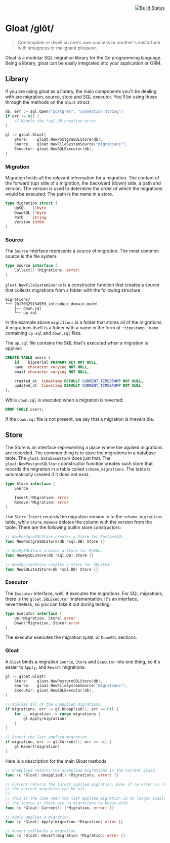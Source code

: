 <p align=right>
	<a href="https://travis-ci.org/gsamokovarov/gloat">
		<img src="https://travis-ci.org/gsamokovarov/gloat.svg?branch=master" alt="Build Status" data-canonical-src="https://travis-ci.org/gsamokovarov/gloat.svg?branch=master">
	</a>
</p>

# Gloat /ɡlōt/

> Contemplate or dwell on one's own success or another's misfortune with
> smugness or malignant pleasure.

Gloat is a modular SQL migration library for the Go programming language. Being
a library, gloat can be easily integrated into your application or ORM.

## Library

If you are using gloat as a library, the main components you'll be dealing with
are migration, source, store and SQL executor. You'll be using those through the
methods on the `Gloat` struct.

```go
db, err := sql.Open("postgres", "connection string")
if err != nil {
	// Handle the *sql.DB creation error.
}

gl := gloat.Gloat{
	Store:    gloat.NewPostgreSQLStore(db),
	Source:   gloat.NewFileSystemSource("migrations"),
	Executor: gloat.NewSQLExecutor(db),
}
```

### Migration

Migration holds all the relevant information for a migration. The content of
the forward (up) side of a migration, the backward (down) side, a path and
version. The version is used to determine the order of which the migrations
would be executed. The path is the name in a store.

```go
type Migration struct {
	UpSQL   []byte
	DownSQL []byte
	Path    string
	Version int64
}
```

### Source

The `Source` interface represents a source of migration. The most common source
is the file system.

```go
type Source interface {
	Collect() (Migrations, error)
}
```


`gloat.NewFileSystemSource` is a constructor function that creates a source
that collects migrations from a folder with the following structure:

```
migrations/
└── 20170329154959_introduce_domain_model
    ├── down.sql
    └── up.sql
```

In the example above `migrations` is a folder that stores all of the
migrations. A migrations itself is a folder with a name in the form of
`:timestamp_:name` containing `up.sql` and `down.sql` files.

The `up.sql` file contains the SQL that's executed when a migration is applied:

```sql
CREATE TABLE users (
    id    bigserial PRIMARY KEY NOT NULL,
    name  character varying NOT NULL,
    email character varying NOT NULL,

    created_at  timestamp DEFAULT CURRENT_TIMESTAMP NOT NULL,
    updated_at  timestamp DEFAULT CURRENT_TIMESTAMP NOT NULL
);
```

While `down.sql` is executed when a migration is reverted:

```sql
DROP TABLE users;
```

If the `down.sql` file is not present, we say that a migration is irreversible.

## Store

The Store is an interface representing a place where the applied migrations are
recorded. The common thing is to store the migrations in a database table. The
`gloat.DatabaseStore` does just that. The `gloat.NewPostgreSQLStore` constructor
function creates such store that records the migration in a table called
`schema_migrations`. The table is automatically created if it does not exist.

```go
type Store interface {
	Source

	Insert(*Migration) error
	Remove(*Migration) error
}
```

The `Store.Insert` records the migration version in to the `schema_migrations`
table, while `Store.Remove` deletes the column with the version from
the table. There are the following builtin store constructors:

```go
// NewPostgreSQLStore creates a Store for PostgreSQL.
func NewPostgreSQLStore(db *sql.DB) Store {}

// NewMySQLStore creates a Store for MySQL.
func NewMySQLStore(db *sql.DB) Store {}

// NewSQLite3Store creates a Store for SQLite3.
func NewSQLite3Store(db *sql.DB) Store {}
```

### Executor

The `Executor` interface, well, it executes the migrations. For SQL migrations,
there is the `gloat.SQLExecutor` implementation. It's an interface,
nevertheless, so you can fake it out during testing.

```go
type Executor interface {
	Up(*Migration, Store) error
	Down(*Migration, Store) error
}
```

The executor executes the migration `UpSQL` or `DownSQL` sections.

### Gloat

A `Gloat` binds a migration `Source`, `Store` and `Executor` into one thing, so
it's easier to `Apply`, and `Revert` migrations.

```go
gl := gloat.Gloat{
	Store:    gloat.NewPostgreSQLStore(db),
	Source:   gloat.NewFileSystemSource("migrations"),
	Executor: gloat.NewSQLExecutor(db),
}

// Applies all of the unapplied migrations.
if migrations, err := gl.Unapplied(); err == nil {
	for _, migration := range migrations {
		gl.Apply(migration)
	}
}

// Revert the last applied migration.
if migration, err := gl.Current(); err == nil {
	gl.Revert(migration)
}
```

Here is a description for the main Gloat methods.

```go
// Unapplied returns the unapplied migrations in the current gloat.
func (c *Gloat) Unapplied() (Migrations, error) {}

// Current returns the latest applied migration. Even if no error is returned,
// the current migration can be nil.
//
// This is the case when the last applied migration is no longer available from
// the source or there are no migrations to begin with.
func (c *Gloat) Current() (*Migration, error) {}

// Apply applies a migration.
func (c *Gloat) Apply(migration *Migration) error {}

// Revert rollbacks a migration.
func (c *Gloat) Revert(migration *Migration) error {}
```
